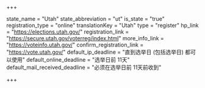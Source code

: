 +++

state_name = "Utah"
state_abbreviation = "ut"
is_state = "true"
registration_type = "online"
translationKey = "Utah"
type = "register"
hp_link = "https://elections.utah.gov/"
registration_link = "https://secure.utah.gov/voterreg/index.html"
more_info_link = "https://voteinfo.utah.gov/"
confirm_registration_link = "https://vote.utah.gov/"
default_ip_deadline = "直到选举日 (包括选举日) 都可以使用"
default_online_deadline = "选举日前 11天"
default_mail_received_deadline = "必须在选举日前 11天前收到"

+++
